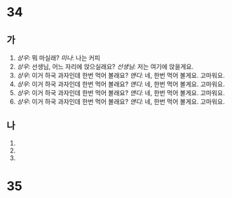 # 34
## 가
1. *상우*: 뭐 마실래?
   *미나*: 나는 커피
2. *상우*: 선생님, 어느 자리에 앉으실래요?
   *선생님*: 저는 여기에 앉을게요.
3. *상우*: 이거 하국 과자인데 한번 먹어 볼래요?
   *앤디*: 네, 한번 먹어 볼게요. 고마워요.
4. *상우*: 이거 하국 과자인데 한번 먹어 볼래요?
   *앤디*: 네, 한번 먹어 볼게요. 고마워요.
5. *상우*: 이거 하국 과자인데 한번 먹어 볼래요?
   *앤디*: 네, 한번 먹어 볼게요. 고마워요.
6. *상우*: 이거 하국 과자인데 한번 먹어 볼래요?
   *앤디*: 네, 한번 먹어 볼게요. 고마워요.
## 나
1.
2.
3.

# 35